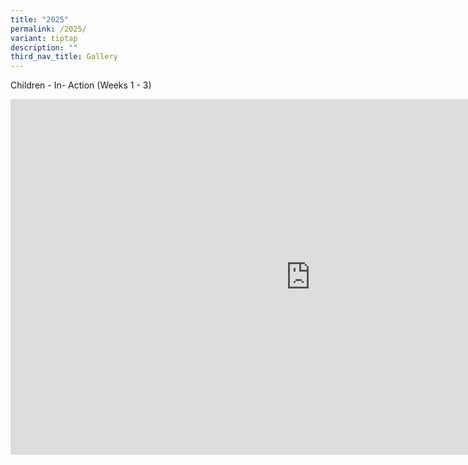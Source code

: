 ```yaml
---
title: "2025"
permalink: /2025/
variant: tiptap
description: ""
third_nav_title: Gallery
---
```

<p>Children - In- Action (Weeks 1 - 3)</p>
<div class="iframe-wrapper">
<iframe height="569" width="960" allowfullscreen="true" frameborder="0" src="https://docs.google.com/presentation/d/e/2PACX-1vSRecNcQHdOT5SRc7Tm7MPXLAxtKikgNS52SMx4P1GgMUPkny3EUpDOGwf2CPecZI6hXGmzKJJgdVGv/embed?start=false&amp;loop=false&amp;delayms=3000"></iframe>
</div>
<p></p>